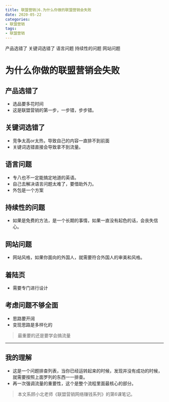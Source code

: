 ```yaml
---
title: 联盟营销|6.为什么你做的联盟营销会失败
date: 2020-05-22
categories:
- 联盟营销
tags:
- 联盟营销
---
```

产品选错了
关键词选错了
语言问题
持续性的问题
网站问题
<!-- more -->

# 为什么你做的联盟营销会失败

## 产品选错了
- 选品要多花时间
- 这是联盟营销的第一步，一步错，步步错。

## 关键词选错了
- 竞争太高or太热，导致自己的内容一直排不到前面
- 关键词选错直接会导致拿不到流量。

## 语言问题
- 专八也不一定能搞定地道的英语。
- 自己去解决语言问题太难了，要借助外力。
- 外包是一个方案

## 持续性的问题
- 如果是免费的方法，是一个长期的事情，如果一直没有起色的话，会丧失信心。

## 网站问题
- 网站风格，如果你面向的外国人，就需要符合外国人的审美和风格。

## 着陆页
- 需要专门进行设计

## 考虑问题不够全面
- 思路要开阔
- 变现思路是多样化的

> 最重要的还是要学会搞流量
---

## 我的理解
- 这是一个问题排查列表，当你已经运转起来的时候，发现并没有成功的时候，就需要按照上面罗列的东西一一排查。
- 再一次强调流量的重要性，这个是整个流程里面最核心的部分。

> 本文系顾小北老师《联盟营销网络赚钱系列》的第6课笔记。
